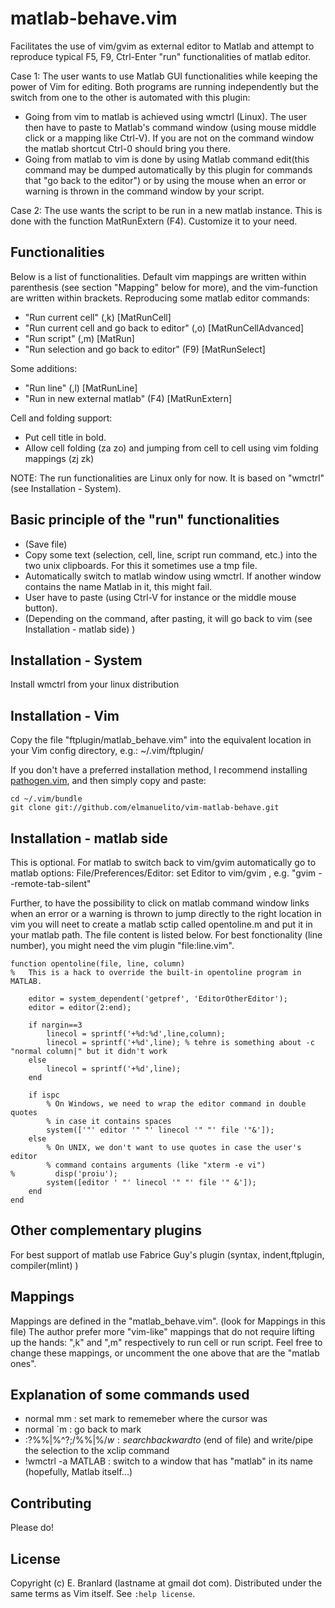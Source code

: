 matlab-behave.vim
==============

Facilitates the use of vim/gvim as external editor to Matlab and attempt to reproduce typical F5, F9, Ctrl-Enter "run" functionalities of matlab editor.

Case 1: The user wants to use Matlab GUI functionalities while keeping the power of Vim for editing.
Both programs are running independently but the switch from one to the other is automated with this plugin:
- Going from vim to matlab is achieved using wmctrl (Linux). The user then have to paste to Matlab's command window (using mouse middle click or a mapping like Ctrl-V). If you are not on the command window the matlab shortcut Ctrl-0 should bring you there.
- Going from matlab to vim is done by using Matlab command edit(this command may be dumped automatically by this plugin for commands that "go back to the editor") or by using the mouse when an error or warning is thrown in the command window by your script.

Case 2: The use wants the script to be run in a new matlab instance. This is done with the function MatRunExtern (F4). Customize it to your need.


Functionalities
----------------

Below is a list of functionalities. Default vim mappings are written within parenthesis (see section "Mapping" below for more), and the vim-function are written within brackets.
Reproducing some matlab editor commands:
- "Run current cell" (,k) [MatRunCell]
- "Run current cell and go back to editor" (,o) [MatRunCellAdvanced]
- "Run script" (,m)  [MatRun]
- "Run selection and go back to editor" (F9) [MatRunSelect]

Some additions:
- "Run line" (,l) [MatRunLine]
- "Run in new external matlab" (F4) [MatRunExtern]


Cell and folding support:
- Put cell title in bold. 
- Allow cell folding (za zo) and jumping from cell to cell using vim folding mappings (zj zk)


NOTE: The run functionalities are Linux only for now. It is based on "wmctrl" (see Installation - System). 



Basic principle of the "run" functionalities
---------------------------------------------------------------------

- (Save file)
- Copy some text (selection, cell, line, script run command, etc.) into the two unix clipboards. For this it sometimes use a tmp file.
- Automatically switch to matlab window using wmctrl. If another window contains the name Matlab in it, this might fail.
- User have to paste (using Ctrl-V for instance or the middle mouse button).
- (Depending on the command, after pasting, it will go back to vim (see Installation - matlab side) )


Installation - System
---------------------

Install wmctrl from your linux distribution

Installation - Vim
------------------

Copy the file "ftplugin/matlab_behave.vim" into the equivalent location in your Vim config directory, e.g.: ~/.vim/ftplugin/ 


If you don't have a preferred installation method, I recommend installing [pathogen.vim](https://github.com/tpope/vim-pathogen), and then simply copy and paste:

    cd ~/.vim/bundle
    git clone git://github.com/elmanuelito/vim-matlab-behave.git


Installation - matlab side
---------------------------

This is optional.  For matlab to switch back to vim/gvim automatically go to matlab options: File/Preferences/Editor: set Editor to vim/gvim , e.g. "gvim --remote-tab-silent"

Further, to have the possibility to click on matlab command window links when an error or a warning is thrown to jump directly to the right location in vim you will neet to create a matlab sctip called opentoline.m  and put it in your matlab path. The file content is listed below. For best fonctionality (line number), you might need the vim plugin "file:line.vim".

    function opentoline(file, line, column)
    %   This is a hack to override the built-in opentoline program in MATLAB.
    
        editor = system_dependent('getpref', 'EditorOtherEditor');
        editor = editor(2:end);
        
        if nargin==3
            linecol = sprintf('+%d:%d',line,column);
            linecol = sprintf('+%d',line); % tehre is something about -c "normal column|" but it didn't work
        else
            linecol = sprintf('+%d',line);
        end
        
        if ispc
            % On Windows, we need to wrap the editor command in double quotes
            % in case it contains spaces
            system(['"' editor '" "' linecol '" "' file '"&']);
        else
            % On UNIX, we don't want to use quotes in case the user's editor
            % command contains arguments (like "xterm -e vi")
    %         disp('proiu');
            system([editor ' "' linecol '" "' file '" &']);
        end
    end
    

Other complementary plugins
---------------------------

For best support of matlab use Fabrice Guy's plugin
(syntax, indent,ftplugin, compiler(mlint) )




Mappings
------------------------------------------------

Mappings are defined in the "matlab_behave.vim". (look for Mappings in this file)
The author prefer more "vim-like" mappings that do not require lifting up the hands: ",k" and ",m" respectively to run cell or run script.
Feel free to change these mappings, or uncomment the one above that are the "matlab ones".



Explanation of some commands used
----------------------------

- normal mm : set mark to rememeber where the cursor was
- normal `m : go back to mark
- :?%%\|\%^?;/%%\|\%$/w   : search backward to %% OR beginning of file  and then forward to %% OR \%$ (end of file) and write/pipe the selection to the xclip command
- !wmctrl -a MATLAB  : switch to a window that has "matlab" in its name (hopefully, Matlab itself...)



Contributing
------------

Please do!

License
-------

Copyright (c) E. Branlard (lastname at gmail dot com).  Distributed under the same terms as Vim itself.
See `:help license`.
